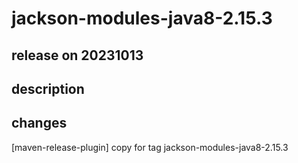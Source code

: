 # jackson-modules-java8-2.15.3

## release on 20231013

## description

## changes

[maven-release-plugin] copy for tag jackson-modules-java8-2.15.3

